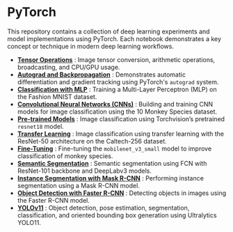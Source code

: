 # PyTorch

This repository contains a collection of deep learning experiments and model implementations using PyTorch. Each notebook demonstrates a key concept or technique in modern deep learning workflows.

- [**Tensor Operations**](Tensor_Operations.ipynb) : Image tensor conversion, arithmetic operations, broadcasting, and CPU/GPU usage.
- [**Autograd and Backpropagation**](Autograd.ipynb) : Demonstrates automatic differentiation and gradient tracking using PyTorch's `autograd` system.
- [**Classification with MLP**](Classification_MLP.ipynb) : Training a Multi-Layer Perceptron (MLP) on the Fashion MNIST dataset.
- [**Convolutional Neural Networks (CNNs)**](CNN.ipynb) : Building and training CNN models for image classification using the 10 Monkey Species dataset.
- [**Pre-trained Models**](Pre_Trained_Models.ipynb) : Image classification using Torchvision’s pretrained `resnet18` model.
- [**Transfer Learning**](Transfer_Learning.ipynb) : Image classification using transfer learning with the ResNet-50 architecture on the Caltech-256 dataset.
- [**Fine-Tuning**](Fine_Tuning.ipynb) : Fine-tuning the `mobilenet_v3_small` model to improve classification of monkey species.
- [**Semantic Segmentation**](Semantic_Segmentation.ipynb) : Semantic segmentation using FCN with ResNet-101 backbone and DeepLabv3 models.
- [**Instance Segmentation with Mask R-CNN**](Instance_Segmentation_Mask_RCNN.ipynb) : Performing instance segmentation using a Mask R-CNN model.
- [**Object Detection with Faster R-CNN**](Object_Detection_Faster-RCNN.ipynb) : Detecting objects in images using the Faster R-CNN model.
- [**YOLOv11**](YOLO11.ipynb) : Object detection, pose estimation, segmentation, classification, and oriented bounding box generation using Ultralytics YOLO11.

